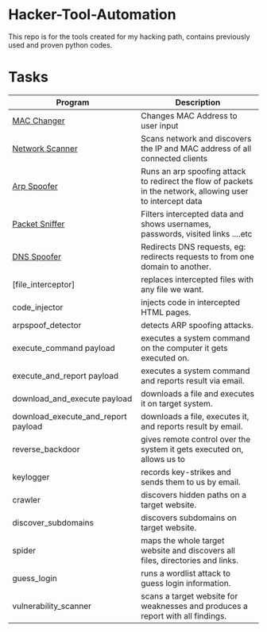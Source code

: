 # Hacker-Tool-Automation
This repo is for the tools created for my hacking path, contains previously used and proven python codes.

# Tasks

| Program                                 | Description                                                                                                 |
| --------------------------------------- | ----------------------------------------------------------------------------------------------------------- |
| [MAC Changer](https://github.com/juancv3d/Hacker_Tool_Automation/tree/main/mac_changer)         | Changes MAC Address to user input                                                                           |
| [Network Scanner](https://github.com/juancv3d/Hacker_Tool_Automation/tree/main/network_scanner) | Scans network and discovers the IP and MAC address of all connected clients                                 |
| [Arp Spoofer](https://github.com/juancv3d/Hacker_Tool_Automation/tree/main/arp_spoof)         | Runs an arp spoofing attack to redirect the flow of packets in the network, allowing user to intercept data |
| [Packet Sniffer](./packet_sniffer.py)   | Filters intercepted data and shows usernames, passwords, visited links ....etc                              |
| [DNS Spoofer](!)         | Redirects DNS requests, eg: redirects requests to from one domain to another.                               |
| [file_interceptor]                        | replaces intercepted files with any file we want.                                                           |
| code_injector                           | injects code in intercepted HTML pages.                                                                     |
| arpspoof_detector                       | detects ARP spoofing attacks.                                                                               |
| execute_command payload                 | executes a system command on the computer it gets executed on.                                              |
| execute_and_report payload              | executes a system command and reports result via email.                                                     |
| download_and_execute payload            | downloads a file and executes it on target system.                                                          |
| download_execute_and_report payload     | downloads a file, executes it, and reports result by email.                                                 |
| reverse_backdoor                        | gives remote control over the system it gets executed on, allows us to                                      |
| keylogger                               | records key-strikes and sends them to us by email.                                                          |
| crawler                                 | discovers hidden paths on a target website.                                                                 |
| discover_subdomains                     | discovers subdomains on target website.                                                                     |
| spider                                  | maps the whole target website and discovers all files, directories and links.                               |
| guess_login                             | runs a wordlist attack to guess login information.                                                          |
| vulnerability_scanner                   | scans a target website for weaknesses and produces a report with all findings.                              |
